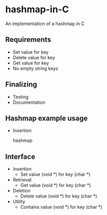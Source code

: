 # hashmap-in-C
 An implementation of a hashmap in C

## Requirements
- Set value for key
- Delete value for key
- Get value for key
- No empty string keys

## Finalizing
- Testing
- Documentation

## Hashmap example usage
- Insertion

  hashmap

## Interface
- Insertion
  + Set value (void *) for key (char *)
- Retrieval
  + Get value (void *) for key (char *)
- Deletion
  + Delete value (void *) for key (char *)
- Utility
  + Contains value (void *) for key (char *)